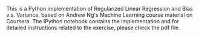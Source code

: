 This is a Python implementation of Regularized Linear Regression and Bias v.s. Variance, based on Andrew Ng's Machine Learning course material on Coursera. The IPython notebook contains the implementation and for detailed instructions related to the exercise, please check the pdf file.
